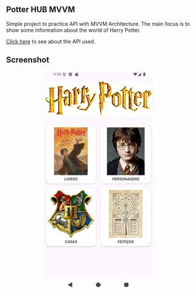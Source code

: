 ## Potter HUB MVVM

Simple project to practice API with MVVM Architecture. The main focus is to show some information about the world of Harry Potter.

[Click here](https://github.com/fedeperin/potterapi) to see about the API used.

## Screenshot
<div align="center">
    <img
    src="./screenshot.png"
    alt="Screenshot of the app"
    width="300" height="600"
    />
</div>
